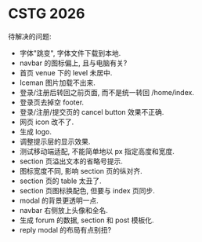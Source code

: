 # CSTG 2026

待解决的问题:

- 字体"跳变", 字体文件下载到本地.
- navbar 的图标偏上, 且与电脑有关?
- 首页 venue 下的 level 未居中.
- Iceman 图片加载不出来.
- 登录/注册后转回之前页面, 而不是统一转回 /home/index.
- 登录页去掉空 footer.
- 登录/注册/提交页的 cancel button 效果不正确.
- 网页 icon 改不了.
- 生成 logo.
- 调整提示层的显示效果.
- 测试移动端适配, 不能简单地以 px 指定高度和宽度.
- section 页溢出文本的省略号提示.
- 图标宽度不同, 影响 section 页的纵对齐.
- section 页的 table 太丑了.
- section 页图标换配色, 但要与 index 页同步.
- modal 的背景更透明一点.
- navbar 右侧放上头像和全名.
- 生成 forum 的数据, section 和 post 模板化.
- reply modal 的布局有点别扭?